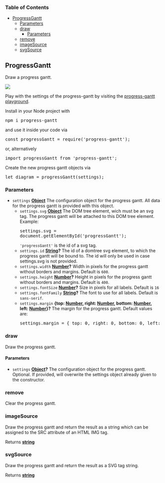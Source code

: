 <!-- Generated by documentation.js. Update this documentation by updating the source code. -->

### Table of Contents

-   [ProgressGantt][1]
    -   [Parameters][2]
    -   [draw][3]
        -   [Parameters][4]
    -   [remove][5]
    -   [imageSource][6]
    -   [svgSource][7]

## ProgressGantt

Draw a progress gantt.

<img src="https://github.com/ulfschneider/progress-gantt/blob/master/progress-gantt.png?raw=true"/>

Play with the settings of the progress-gantt by visiting the [progress-gantt playground][8].

Install in your Node project with

<pre>
npm i progress-gantt
</pre>

and use it inside your code via

<pre>
const progressGantt = require('progress-gantt');
</pre>

or, alternatively

<pre>
import progressGantt from 'progress-gantt';
</pre>

Create the new progress gantt objects via

<pre>
let diagram = progressGantt(settings);
</pre>

### Parameters

-   `settings` **[Object][9]** The configuration object for the progress gantt.
    All data for the progress gantt is provided with this object.
    -   `settings.svg` **[Object][9]** The DOM tree element, wich must be an svg tag.
        The progress gantt will be attached to this DOM tree element. Example:<pre>settings.svg = document.getElementById('progressGantt');</pre><code>'progressGantt'</code> is the id of a svg tag.
    -   `settings.id` **[String][10]?** The id of a domtree svg element, to which the progress gantt will be bound to.
        The id will only be used in case settings.svg is not provided.
    -   `settings.width` **[Number][11]?** Width in pixels for the progress gantt without borders and margins. Default is <code>600</code>.
    -   `settings.height` **[Number][11]?** Height in pixels for the progress gantt without borders and margins. Default is <code>400</code>.
    -   `settings.fontSize` **[Number][11]?** Size in pixels for all labels. Default is <code>16</code>
    -   `settings.fontFamily` **[String][10]?** The font to use for all labels. Default is <code>sans-serif</code>.
    -   `settings.margin` **{top: [Number][11], right: [Number][11], bottom: [Number][11], left: [Number][11]}?** The margin for the progress gantt.
        Default values are:<pre>settings.margin = {
        top: 0,
        right: 0,
        bottom: 0,
        left: 0 }
        </pre>

### draw

Draw the progress gantt.

#### Parameters

-   `settings` **[Object][9]?** The configuration object for the progress gantt. Optional.
    If provided, will overwrite the settings object already given to the constructor.

### remove

Clear the progress gantt.

### imageSource

Draw the progress gantt and return the result as a string which can be assigned to the SRC attribute of an HTML IMG tag.

Returns **[string][10]** 

### svgSource

Draw the progress gantt and return the result as a SVG tag string.

Returns **[string][10]** 

[1]: #progressgantt

[2]: #parameters

[3]: #draw

[4]: #parameters-1

[5]: #remove

[6]: #imagesource

[7]: #svgsource

[8]: https://htmlpreview.github.io/?https://github.com/ulfschneider/progress-gantt/blob/master/progress-gantt-playground.html

[9]: https://developer.mozilla.org/docs/Web/JavaScript/Reference/Global_Objects/Object

[10]: https://developer.mozilla.org/docs/Web/JavaScript/Reference/Global_Objects/String

[11]: https://developer.mozilla.org/docs/Web/JavaScript/Reference/Global_Objects/Number
